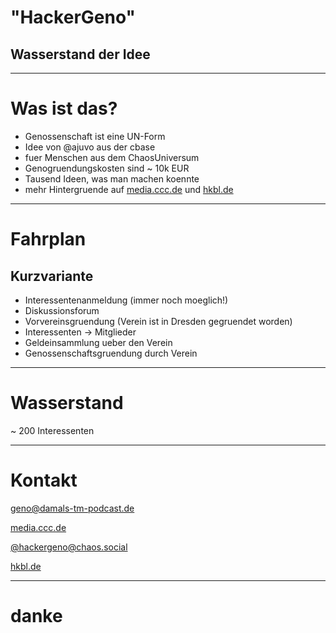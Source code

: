 <!-- $theme: gaia -->


# "HackerGeno"
## Wasserstand der Idee

---

# Was ist das?

* Genossenschaft ist eine UN-Form
* Idee von @ajuvo aus der cbase
* fuer Menschen aus dem ChaosUniversum
* Genogruendungskosten sind ~ 10k EUR
* Tausend Ideen, was man machen koennte
* mehr Hintergruende auf [media.ccc.de](https://media.ccc.de/v/35c3chaoswest-37-hacker-eg-genossenschaft-fr-chaosnahes-wirtschaften) und [hkbl.de](http://hkbl.de)

---

# Fahrplan 
## Kurzvariante

* Interessentenanmeldung (immer noch moeglich!)
* Diskussionsforum
* Vorvereinsgruendung (Verein ist in Dresden gegruendet worden)
* Interessenten -> Mitglieder
* Geldeinsammlung ueber den Verein
* Genossenschaftsgruendung durch Verein

---


# Wasserstand

~ 200 Interessenten

---

# Kontakt

[geno@damals-tm-podcast.de](mailto:geno@damals-tm-podcast.de)

[media.ccc.de](https://media.ccc.de/v/35c3chaoswest-37-hacker-eg-genossenschaft-fr-chaosnahes-wirtschaften)

[@hackergeno@chaos.social](https://chaos.social/@HackerGeno)

[hkbl.de](http://hkbl.de)

---

# danke	
